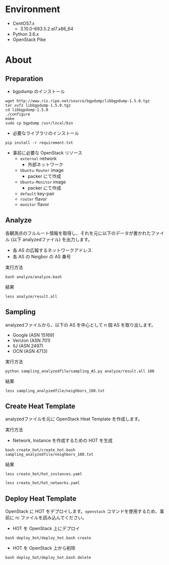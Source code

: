 # Environment

* CentOS7.x
    * 3.10.0-693.5.2.el7.x86_64
* Python 3.6.x
* OpenStack Pike

# About

## Preparation

* bgpdump のインストール

```
wget http://www.ris.ripe.net/source/bgpdump/libbgpdump-1.5.0.tgz
tar xvfz libbgpdump-1.5.0.tgz
cd libbgpdump-1.5.0
./configure
make
sudo cp bgpdump /usr/local/bin
```

* 必要なライブラリのインストール

```
pip install -r requirement.txt
```

* 事前に必要な OpenStack リソース
    * `external` network
        * 外部ネットワーク
    * `Ubuntu-Router` image
        * packer にて作成
    * `Ubuntu-Monitor` image
        * packer にて作成
    * `default` key-pair
    * `router` flavor
    * `monitor` flavor

## Analyze

各観測点のフルルート情報を取得し、それを元に以下のデータが書かれたファイル (以下 analyzedファイル) を出力します。

* 各 AS の広報するネットワークアドレス
* 各 AS の Neigbor の AS 番号

実行方法

```
bash analyze/analyze.bash
```

結果

```
less analyze/result.all
```

## Sampling

analyzedファイルから、以下の AS を中心として n 個 AS を取り出します。

* Google (ASN 15169)
* Verizon (ASN 701)
* IIJ (ASN 2497)
* OCN (ASN 4713)

実行方法

```
python sampling_analyzedfile/sampling_AS.py analyze/result.all 100
```

結果

```
less sampling_analyzedfile/neighbors_100.txt
```

## Create Heat Template

analyzedファイルを元に OpenStack Heat Template を作成します。

実行方法

* Network, Instance を作成するための HOT を生成

```
bash create_hot/create_hot.bash sampling_analyzedfile/neighbors_100.txt
```

結果

```
less create_hot/hot_instances.yaml
```
```
less create_hot/hot_networks.yaml
```

## Deploy Heat Template

OpenStack に HOT をデプロイします。`openstack` コマンドを使用するため、事前に rc ファイルを読み込んでください。

* HOT を OpenStack 上にデプロイ

```
bash deploy_hot/deploy_hot.bash create
```

* HOT を OpenStack 上から削除

```
bash deploy_hot/deploy_hot.bash delete
```
